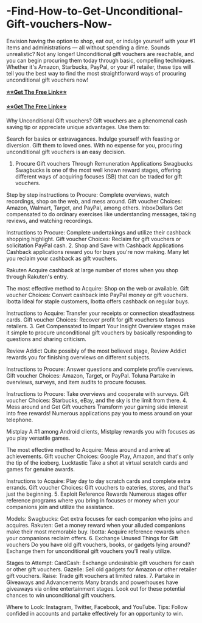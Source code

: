 # -Find-How-to-Get-Unconditional-Gift-vouchers-Now-
Envision having the option to shop, eat out, or indulge yourself with your #1 items and administrations — all without spending a dime. Sounds unrealistic? Not any longer! Unconditional gift vouchers are reachable, and you can begin procuring them today through basic, compelling techniques. Whether it's Amazon, Starbucks, PayPal, or your #1 retailer, these tips will tell you the best way to find the most straightforward ways of procuring unconditional gift vouchers now!

**[⭐⭐Get The Free Link⭐⭐](https://tinyurl.com/gift-all-card-2024-new)**

**[⭐⭐Get The Free Link⭐⭐](https://tinyurl.com/gift-all-card-2024-new)**

Why Unconditional Gift vouchers?
Gift vouchers are a phenomenal cash saving tip or appreciate unique advantages. Use them to:

Search for basics or extravagances.
Indulge yourself with feasting or diversion.
Gift them to loved ones.
With no expense for you, procuring unconditional gift vouchers is an easy decision.

1. Procure Gift vouchers Through Remuneration Applications
Swagbucks
Swagbucks is one of the most well known reward stages, offering different ways of acquiring focuses (SB) that can be traded for gift vouchers.

Step by step instructions to Procure: Complete overviews, watch recordings, shop on the web, and mess around.
Gift voucher Choices: Amazon, Walmart, Target, and PayPal, among others.
InboxDollars
Get compensated to do ordinary exercises like understanding messages, taking reviews, and watching recordings.

Instructions to Procure: Complete undertakings and utilize their cashback shopping highlight.
Gift voucher Choices: Reclaim for gift vouchers or solicitation PayPal cash.
2. Shop and Save with Cashback Applications
Cashback applications reward you for buys you're now making. Many let you reclaim your cashback as gift vouchers.

Rakuten
Acquire cashback at large number of stores when you shop through Rakuten's entry.

The most effective method to Acquire: Shop on the web or available.
Gift voucher Choices: Convert cashback into PayPal money or gift vouchers.
Ibotta
Ideal for staple customers, Ibotta offers cashback on regular buys.

Instructions to Acquire: Transfer your receipts or connection steadfastness cards.
Gift voucher Choices: Recover profit for gift vouchers to famous retailers.
3. Get Compensated to Impart Your Insight
Overview stages make it simple to procure unconditional gift vouchers by basically responding to questions and sharing criticism.

Review Addict
Quite possibly of the most believed stage, Review Addict rewards you for finishing overviews on different subjects.

Instructions to Procure: Answer questions and complete profile overviews.
Gift voucher Choices: Amazon, Target, or PayPal.
Toluna
Partake in overviews, surveys, and item audits to procure focuses.

Instructions to Procure: Take overviews and cooperate with surveys.
Gift voucher Choices: Starbucks, eBay, and the sky is the limit from there.
4. Mess around and Get Gift vouchers
Transform your gaming side interest into free rewards! Numerous applications pay you to mess around on your telephone.

Mistplay
A #1 among Android clients, Mistplay rewards you with focuses as you play versatile games.

The most effective method to Acquire: Mess around and arrive at achievements.
Gift voucher Choices: Google Play, Amazon, and that's only the tip of the iceberg.
Lucktastic
Take a shot at virtual scratch cards and games for genuine awards.

Instructions to Acquire: Play day to day scratch cards and complete extra errands.
Gift voucher Choices: Gift vouchers to eateries, stores, and that's just the beginning.
5. Exploit Reference Rewards
Numerous stages offer reference programs where you bring in focuses or money when your companions join and utilize the assistance.

Models:
Swagbucks: Get extra focuses for each companion who joins and acquires.
Rakuten: Get a money reward when your alluded companions make their most memorable buy.
Ibotta: Acquire reference rewards when your companions reclaim offers.
6. Exchange Unused Things for Gift vouchers
Do you have old gift vouchers, books, or gadgets lying around? Exchange them for unconditional gift vouchers you'll really utilize.

Stages to Attempt:
CardCash: Exchange undesirable gift vouchers for cash or other gift vouchers.
Gazelle: Sell old gadgets for Amazon or other retailer gift vouchers.
Raise: Trade gift vouchers at limited rates.
7. Partake in Giveaways and Advancements
Many brands and powerhouses have giveaways via online entertainment stages. Look out for these potential chances to win unconditional gift vouchers.

Where to Look: Instagram, Twitter, Facebook, and YouTube.
Tips: Follow confided in accounts and partake effectively for an opportunity to win.

